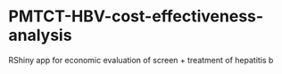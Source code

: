 # PMTCT-HBV-cost-effectiveness-analysis 
RShiny app for economic evaluation of screen + treatment of hepatitis b
